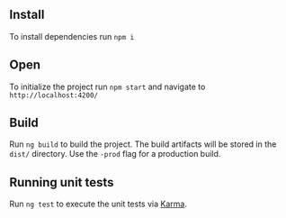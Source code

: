 ## Install

To install dependencies run `npm i`

## Open

To initialize the project run `npm start` and navigate to `http://localhost:4200/`

## Build

Run `ng build` to build the project. The build artifacts will be stored in the `dist/` directory. Use the `-prod` flag for a production build.

## Running unit tests

Run `ng test` to execute the unit tests via [Karma](https://karma-runner.github.io).
